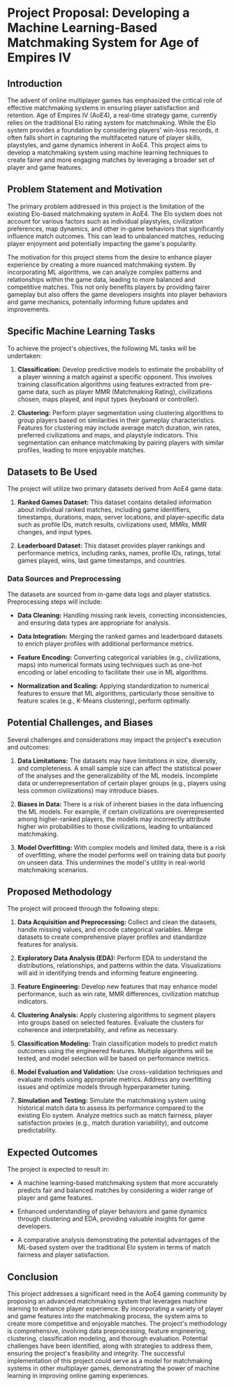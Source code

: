 # **Project Proposal: Developing a Machine Learning-Based Matchmaking System for Age of Empires IV**

## **Introduction**

The advent of online multiplayer games has emphasized the critical role of effective matchmaking systems in ensuring player satisfaction and retention. Age of Empires IV (AoE4), a real-time strategy game, currently relies on the traditional Elo rating system for matchmaking. While the Elo system provides a foundation by considering players' win-loss records, it often falls short in capturing the multifaceted nature of player skills, playstyles, and game dynamics inherent in AoE4. This project aims to develop a matchmaking system using machine learning techniques to create fairer and more engaging matches by leveraging a broader set of player and game features.

## **Problem Statement and Motivation**

The primary problem addressed in this project is the limitation of the existing Elo-based matchmaking system in AoE4. The Elo system does not account for various factors such as individual playstyles, civilization preferences, map dynamics, and other in-game behaviors that significantly influence match outcomes. This can lead to unbalanced matches, reducing player enjoyment and potentially impacting the game's popularity.

The motivation for this project stems from the desire to enhance player experience by creating a more nuanced matchmaking system. By incorporating ML algorithms, we can analyze complex patterns and relationships within the game data, leading to more balanced and competitive matches. This not only benefits players by providing fairer gameplay but also offers the game developers insights into player behaviors and game mechanics, potentially informing future updates and improvements.

## **Specific Machine Learning Tasks**

To achieve the project's objectives, the following ML tasks will be undertaken:

1. **Classification:** Develop predictive models to estimate the probability of a player winning a match against a specific opponent. This involves training classification algorithms using features extracted from pre-game data, such as player MMR (Matchmaking Rating), civilizations chosen, maps played, and input types (keyboard or controller).

2. **Clustering:** Perform player segmentation using clustering algorithms to group players based on similarities in their gameplay characteristics. Features for clustering may include average match duration, win rates, preferred civilizations and maps, and playstyle indicators. This segmentation can enhance matchmaking by pairing players with similar profiles, leading to more enjoyable matches.

## **Datasets to Be Used**

The project will utilize two primary datasets derived from AoE4 game data:

1. **Ranked Games Dataset:** This dataset contains detailed information about individual ranked matches, including game identifiers, timestamps, durations, maps, server locations, and player-specific data such as profile IDs, match results, civilizations used, MMRs, MMR changes, and input types.

2. **Leaderboard Dataset:** This dataset provides player rankings and performance metrics, including ranks, names, profile IDs, ratings, total games played, wins, last game timestamps, and countries.

### **Data Sources and Preprocessing**

The datasets are sourced from in-game data logs and player statistics. Preprocessing steps will include:

- **Data Cleaning:** Handling missing rank levels, correcting inconsistencies, and ensuring data types are appropriate for analysis.

- **Data Integration:** Merging the ranked games and leaderboard datasets to enrich player profiles with additional performance metrics.

- **Feature Encoding:** Converting categorical variables (e.g., civilizations, maps) into numerical formats using techniques such as one-hot encoding or label encoding to facilitate their use in ML algorithms.

- **Normalization and Scaling:** Applying standardization to numerical features to ensure that ML algorithms, particularly those sensitive to feature scales (e.g., K-Means clustering), perform optimally.

## **Potential Challenges, and Biases**

Several challenges and considerations may impact the project's execution and outcomes:

1. **Data Limitations:** The datasets may have limitations in size, diversity, and completeness. A small sample size can affect the statistical power of the analyses and the generalizability of the ML models. Incomplete data or underrepresentation of certain player groups (e.g., players using less common civilizations) may introduce biases.

2. **Biases in Data:** There is a risk of inherent biases in the data influencing the ML models. For example, if certain civilizations are overrepresented among higher-ranked players, the models may incorrectly attribute higher win probabilities to those civilizations, leading to unbalanced matchmaking.

3. **Model Overfitting:** With complex models and limited data, there is a risk of overfitting, where the model performs well on training data but poorly on unseen data. This undermines the model's utility in real-world matchmaking scenarios.

## **Proposed Methodology**

The project will proceed through the following steps:

1. **Data Acquisition and Preprocessing:** Collect and clean the datasets, handle missing values, and encode categorical variables. Merge datasets to create comprehensive player profiles and standardize features for analysis.

2. **Exploratory Data Analysis (EDA):** Perform EDA to understand the distributions, relationships, and patterns within the data. Visualizations will aid in identifying trends and informing feature engineering.

3. **Feature Engineering:** Develop new features that may enhance model performance, such as win rate, MMR differences, civilization matchup indicators.

4. **Clustering Analysis:** Apply clustering algorithms to segment players into groups based on selected features. Evaluate the clusters for coherence and interpretability, and refine as necessary.

5. **Classification Modeling:** Train classification models to predict match outcomes using the engineered features. Multiple algorithms will be tested, and model selection will be based on performance metrics.

6. **Model Evaluation and Validation:** Use cross-validation techniques and evaluate models using appropriate metrics. Address any overfitting issues and optimize models through hyperparameter tuning.

7. **Simulation and Testing:** Simulate the matchmaking system using historical match data to assess its performance compared to the existing Elo system. Analyze metrics such as match fairness, player satisfaction proxies (e.g., match duration variability), and outcome predictability.

## **Expected Outcomes**

The project is expected to result in:

- A machine learning-based matchmaking system that more accurately predicts fair and balanced matches by considering a wider range of player and game features.

- Enhanced understanding of player behaviors and game dynamics through clustering and EDA, providing valuable insights for game developers.

- A comparative analysis demonstrating the potential advantages of the ML-based system over the traditional Elo system in terms of match fairness and player satisfaction.

## **Conclusion**

This project addresses a significant need in the AoE4 gaming community by proposing an advanced matchmaking system that leverages machine learning to enhance player experience. By incorporating a variety of player and game features into the matchmaking process, the system aims to create more competitive and enjoyable matches. The project's methodology is comprehensive, involving data preprocessing, feature engineering, clustering, classification modeling, and thorough evaluation. Potential challenges have been identified, along with strategies to address them, ensuring the project's feasibility and integrity. The successful implementation of this project could serve as a model for matchmaking systems in other multiplayer games, demonstrating the power of machine learning in improving online gaming experiences.
